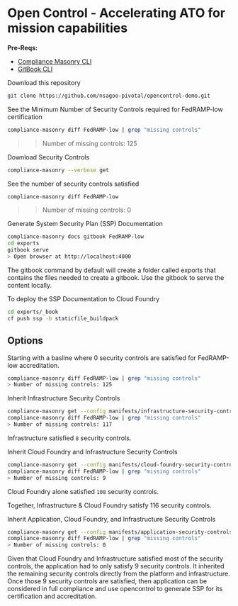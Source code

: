 # Open Control - Accelerating ATO for mission capabilities

**Pre-Reqs:**
- [Compliance Masonry CLI](https://github.com/opencontrol/compliance-masonry/blob/master/docs/install.md)
- [GitBook CLI](https://github.com/GitbookIO/gitbook-cli)

Download this repository
```bash
git clone https://github.com/nsagoo-pivotal/opencontrol-demo.git
```

See the Minimum Number of Security Controls required for FedRAMP-low certification
```bash
compliance-masonry diff FedRAMP-low | grep "missing controls"
```
> > Number of missing controls: 125

Download Security Controls
```bash
compliance-masonry --verbose get
```

See the number of security controls satisfied
```bash
compliance-masonry diff FedRAMP-low
```
> > Number of missing controls: 0

Generate System Security Plan (SSP) Documentation
```bash
compliance-masonry docs gitbook FedRAMP-low
cd exports
gitbook serve
> Open browser at http://localhost:4000
```
The gitbook command by default will create a folder called exports that contains the files needed to create a gitbook. Use the gitbook to serve the content locally.

To deploy the SSP Documentation to Cloud Foundry
```bash
cd exports/_book
cf push ssp -b staticfile_buildpack
```

## Options

Starting with a basline where 0 security controls are satisfied for FedRAMP-low accreditation.
```bash
compliance-masonry diff FedRAMP-low | grep "missing controls"
> Number of missing controls: 125
```

Inherit Infrastructure Security Controls
```bash
compliance-masonry get --config manifests/infrastructure-security-controls.yml
compliance-masonry diff FedRAMP-low | grep "missing controls"
> Number of missing controls: 117
```
Infrastructure satisfied `8` security controls.

Inherit Cloud Foundry and Infrastructure Security Controls
```bash
compliance-masonry get --config manifests/cloud-foundry-security-controls.yml
compliance-masonry diff FedRAMP-low | grep "missing controls"
> Number of missing controls: 9
```
Cloud Foundry alone satisfied `108` security controls.

Together, Infrastructure & Cloud Foundry satisfy 116 security controls.

Inherit Application, Cloud Foundry, and Infrastructure Security Controls
```bash
compliance-masonry get --config manifests/application-security-controls.yml
compliance-masonry diff FedRAMP-low | grep "missing controls"
> Number of missing controls: 0
```
Given that Cloud Foundry and Infrastructure satisfied most of the security controls, the application had to only satisfy 9 security controls. It inherited the remaining security controls directly from the platform and infrastructure. Once those 9 security controls are satisfied, then application can be considered in full compliance and use opencontrol to generate SSP for its certification and accreditation.
